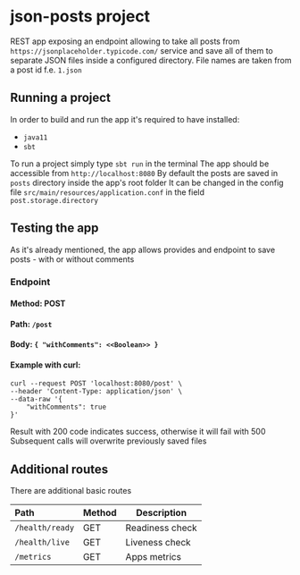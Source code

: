 # json-posts project 
REST app exposing an endpoint allowing to take all posts from `https://jsonplaceholder.typicode.com/` service and save all of them to separate JSON files inside a configured directory.
File names are taken from a post id f.e. `1.json`

## Running a project
In order to build and run the app it's required to have installed:
* `java11`
* `sbt`

To run a project simply type `sbt run` in the terminal
The app should be accessible from `http://localhost:8080`
By default the posts are saved in `posts` directory inside the app's root folder
It can be changed in the config file `src/main/resources/application.conf` 
in the field `post.storage.directory`

## Testing the app
As it's already mentioned, the app allows provides and endpoint to
save posts - with or without comments
### Endpoint
#### Method: POST
#### Path: `/post`
#### Body: `{ "withComments": <<Boolean>> }`
#### Example with curl:
```
curl --request POST 'localhost:8080/post' \
--header 'Content-Type: application/json' \
--data-raw '{
    "withComments": true
}'
```
Result with 200 code indicates success, otherwise it will fail with 500
Subsequent calls will overwrite previously saved files

## Additional routes
There are additional basic routes

| Path            | Method | Description     |
|:----------------|--------|-----------------|
| `/health/ready` | GET	   | Readiness check |
| `/health/live`  | GET	   | Liveness check  |
| `/metrics`      | GET	   | Apps metrics    |

